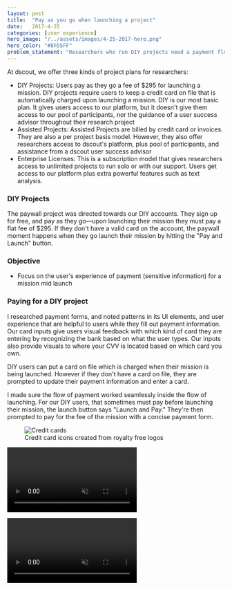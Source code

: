 ```yaml
---
layout: post
title:  "Pay as you go when launching a project"
date:   2017-4-25
categories: [user experience]
hero_image: "/../assets/images/4-25-2017-hero.png"
hero_color: "#8FD5FF"
problem_statement: "Researchers who run DIY projects need a payment flow to launch their projects."
---
```


At dscout, we offer three kinds of project plans for researchers:

* DIY Projects: Users pay as they go a fee of $295 for launching a mission. DIY projects require users to keep a credit card on file that is automatically charged upon launching a mission. DIY is our most basic plan. It gives users access to our platform, but it doesn't give them access to our pool of participants, nor the guidance of a user success advisor throughout their research project
* Assisted Projects: Assisted Projects are billed by credit card or invoices. They are also a per project basis model. However, they also offer researchers access to dscout's platform, plus pool of participants, and assistance from a dscout user success advisor
* Enterprise Licenses: This is a subscription model that gives researchers access to unlimited projects to run solo or with our support. Users get access to our platform plus extra powerful features such as text analysis.

### DIY Projects
The paywall project was directed towards our DIY accounts. They sign up for free, and pay as they go—upon launching their mission they must pay a flat fee of $295. If they don't have a valid card on the account, the paywall moment happens when they go launch their mission by hitting the "Pay and Launch" button.

### Objective
* Focus on the user's experience of payment (sensitive information) for a mission mid launch

### Paying for a DIY project
I researched payment forms, and noted patterns in its UI elements, and user experience that are helpful to users while they fill out payment information. Our card inputs give users visual feedback with which kind of card they are entering by recognizing the bank based on what the user types. Our inputs also provide visuals to where your CVV is located based on which card you own.

DIY users can put a card on file which is charged when their mission is being launched. However if they don't have a card on file, they are prompted to update their payment information and enter a card.

I made sure the flow of payment worked seamlessly inside the flow of launching. For our DIY users, that sometimes must pay before launching their mission, the launch button says "Launch and Pay." They're then prompted to pay for the fee of the mission with a concise payment form.

<figure>
	<img src="../../../../../../assets/images/cards.png" title="Credit cards" />
	<figcaption class="media-caption center">Credit card icons created from royalty free logos</figcaption>
</figure>

<video  muted autoplay preload src="../../../assets/images/diy-launch.mp4"><source src="../../../assets/images/diy-launch.mp4" type="video/mp4"></video>

<video  muted autoplay preload  src="../../../assets/images/diy-launch-2.mp4"><source src="../../../assets/images/diy-launch-2.mp4" type="video/mp4"></video>

